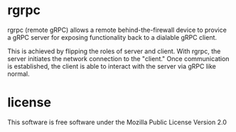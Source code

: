 # rgrpc

rgrpc (remote gRPC) allows a remote behind-the-firewall device to provice a
gRPC server for exposing functionality back to a dialable gRPC client.

This is achieved by flipping the roles of server and client.
With rgrpc, the server initiates the network connection to the "client."
Once communication is established, the client is able to interact with
the server via gRPC like normal.

# license

This software is free software under the Mozilla Public License Version 2.0
